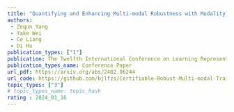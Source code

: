 ```yaml
---  
title: "Quantifying and Enhancing Multi-modal Robustness with Modality Preference"  
authors:  
 - Zequn Yang
 - Yake Wei
 - Ce Liang
 - Di Hu  
publication_types: ["1"]  
publication: The Twelfth International Conference on Learning Representations(ICLR) 2024
publication_types_name: Conference Paper  
url_pdf: https://arxiv.org/abs/2402.06244
url_code: https://github.com/bjlfzs/Certifiable-Robust-Multi-modal-Training
topic_types: ["3"]
# topic_types_name: topic_hash
rating : 2024_01_16
---  
```


